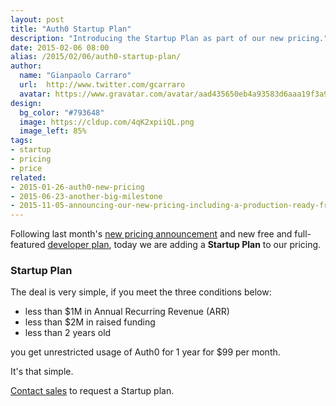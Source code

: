 ```yaml
---
layout: post
title: "Auth0 Startup Plan"
description: "Introducing the Startup Plan as part of our new pricing."
date: 2015-02-06 08:00
alias: /2015/02/06/auth0-startup-plan/
author:
  name: "Gianpaolo Carraro"
  url:  http://www.twitter.com/gcarraro
  avatar: https://www.gravatar.com/avatar/aad435650eb4a93583d6aaa19f3a91f4.png?s=60
design:
  bg_color: "#793648"
  image: https://cldup.com/4qK2xpiiQL.png
  image_left: 85%
tags:
- startup
- pricing
- price
related:
- 2015-01-26-auth0-new-pricing
- 2015-06-23-another-big-milestone
- 2015-11-05-announcing-our-new-pricing-including-a-production-ready-free-account
---
```


Following last month's [new pricing announcement](https://auth0.com/pricing) and new free and full-featured [developer plan](https://auth0.com/signup), today we are adding a **Startup Plan** to our pricing.

### Startup Plan

The deal is very simple, if you meet the three conditions below:

- less than $1M in Annual Recurring Revenue (ARR)
- less than $2M in raised funding
- less than 2 years old

you get unrestricted usage of Auth0 for 1 year for $99 per month.

It's that simple.

[Contact sales](https://auth0.com/?contact=true) to request a Startup plan.

